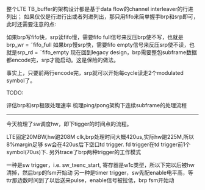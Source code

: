 整个LTE TB_buffer的架构设计都是基于data flow的channel interleaver的行进列出； 如果仅仅是行进行出或者列进列出，那只用fifo来简单握手brp和srp即可，此时还需要注意的点:

如果brp写fifo快，srp读fifo慢，需要fifo full信号来反压brp使不写，也就是brp_wr = ˜fifo_full
如果brp慢srp快，需要fifo empty信号来反压srp使不读，也就是srp_rd = ˜fifo_empty
现在回到legacy design，brp需要整包subframe数据都encode完，srp才能启动。这是保险的做法。

事实上，只要前两行encode完，srp就可以开始每cycle读走2个modulated symbol了。

TODO:

评估brp和srp极限处理速率
梳理ping/pong架构下连续subframe的处理流程

---
今天梳理了sw调度hw，即下tigger的时间点的流程。

LTE固定20MBW,hw跑208M clk,brp处理时间大概420us,实际hw跑225M,所以8%margin足够
sw会在420us后下空口td trigger.
fd trigger在td trigger前1个symbol(70us)下.
另外trace了brp两种trigger的工作模式

一种是sw trigger，i.e. sw_txenc_start, 寄存器是w1c类型，所以下完以后被hw清掉，然后brp的fsm开始动
另一种是timer trigger，sw先配enable电平高，等ttr那边数时间到了以后送来pulse，enable信号被拉低，brp fsm开始动
